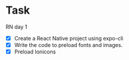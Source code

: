 # Task

RN day 1

- [x] Create a React Native project using expo-cli
- [x] Write the code to preload fonts and images.
- [x] Preload Ionicons
